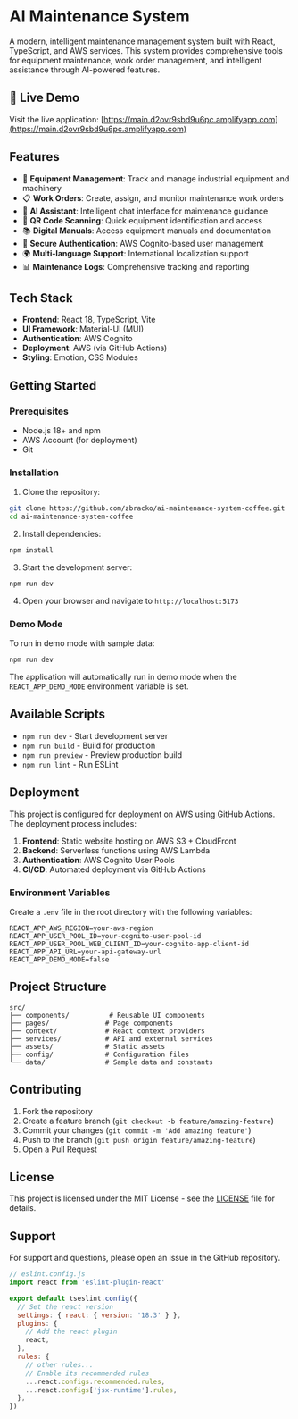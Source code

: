 # AI Maintenance System

A modern, intelligent maintenance management system built with React, TypeScript, and AWS services. This system provides comprehensive tools for equipment maintenance, work order management, and intelligent assistance through AI-powered features.

## 🚀 Live Demo

Visit the live application: [https://main.d2ovr9sbd9u6pc.amplifyapp.com](https://main.d2ovr9sbd9u6pc.amplifyapp.com)

## Features

- 🔧 **Equipment Management**: Track and manage industrial equipment and machinery
- 📋 **Work Orders**: Create, assign, and monitor maintenance work orders
- 🤖 **AI Assistant**: Intelligent chat interface for maintenance guidance
- 📱 **QR Code Scanning**: Quick equipment identification and access
- 📚 **Digital Manuals**: Access equipment manuals and documentation
- 🔐 **Secure Authentication**: AWS Cognito-based user management
- 🌍 **Multi-language Support**: International localization support
- 📊 **Maintenance Logs**: Comprehensive tracking and reporting

## Tech Stack

- **Frontend**: React 18, TypeScript, Vite
- **UI Framework**: Material-UI (MUI)
- **Authentication**: AWS Cognito
- **Deployment**: AWS (via GitHub Actions)
- **Styling**: Emotion, CSS Modules

## Getting Started

### Prerequisites

- Node.js 18+ and npm
- AWS Account (for deployment)
- Git

### Installation

1. Clone the repository:
```bash
git clone https://github.com/zbracko/ai-maintenance-system-coffee.git
cd ai-maintenance-system-coffee
```

2. Install dependencies:
```bash
npm install
```

3. Start the development server:
```bash
npm run dev
```

4. Open your browser and navigate to `http://localhost:5173`

### Demo Mode

To run in demo mode with sample data:
```bash
npm run dev
```
The application will automatically run in demo mode when the `REACT_APP_DEMO_MODE` environment variable is set.

## Available Scripts

- `npm run dev` - Start development server
- `npm run build` - Build for production
- `npm run preview` - Preview production build
- `npm run lint` - Run ESLint

## Deployment

This project is configured for deployment on AWS using GitHub Actions. The deployment process includes:

1. **Frontend**: Static website hosting on AWS S3 + CloudFront
2. **Backend**: Serverless functions using AWS Lambda
3. **Authentication**: AWS Cognito User Pools
4. **CI/CD**: Automated deployment via GitHub Actions

### Environment Variables

Create a `.env` file in the root directory with the following variables:

```env
REACT_APP_AWS_REGION=your-aws-region
REACT_APP_USER_POOL_ID=your-cognito-user-pool-id
REACT_APP_USER_POOL_WEB_CLIENT_ID=your-cognito-app-client-id
REACT_APP_API_URL=your-api-gateway-url
REACT_APP_DEMO_MODE=false
```

## Project Structure

```
src/
├── components/          # Reusable UI components
├── pages/              # Page components
├── context/            # React context providers
├── services/           # API and external services
├── assets/             # Static assets
├── config/             # Configuration files
└── data/               # Sample data and constants
```

## Contributing

1. Fork the repository
2. Create a feature branch (`git checkout -b feature/amazing-feature`)
3. Commit your changes (`git commit -m 'Add amazing feature'`)
4. Push to the branch (`git push origin feature/amazing-feature`)
5. Open a Pull Request

## License

This project is licensed under the MIT License - see the [LICENSE](LICENSE) file for details.

## Support

For support and questions, please open an issue in the GitHub repository.

```js
// eslint.config.js
import react from 'eslint-plugin-react'

export default tseslint.config({
  // Set the react version
  settings: { react: { version: '18.3' } },
  plugins: {
    // Add the react plugin
    react,
  },
  rules: {
    // other rules...
    // Enable its recommended rules
    ...react.configs.recommended.rules,
    ...react.configs['jsx-runtime'].rules,
  },
})
```
